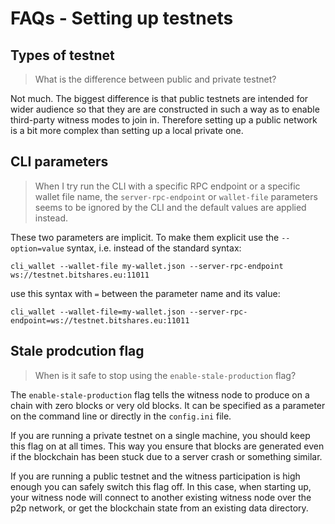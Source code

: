 # FAQs - Setting up testnets

## Types of testnet
> What is the difference between public and private testnet?

Not much. The biggest difference is that public testnets are intended for wider audience so that they are are constructed in such a way as to enable third-party witness modes to join in. Therefore setting up a public network is a bit more complex than setting up a local private one.

## CLI parameters
> When I try run the CLI with a specific RPC endpoint or a specific wallet file name, the `server-rpc-endpoint` or `wallet-file` parameters seems to be ignored by the CLI and the default values are applied instead.

These two parameters are implicit. To make them explicit use the `--option=value` syntax, i.e. instead of the standard syntax:
```
cli_wallet --wallet-file my-wallet.json --server-rpc-endpoint ws://testnet.bitshares.eu:11011
```
use this syntax with `=` between the parameter name and its value:
```
cli_wallet --wallet-file=my-wallet.json --server-rpc-endpoint=ws://testnet.bitshares.eu:11011
```

## Stale prodcution flag
> When is it safe to stop using the `enable-stale-production` flag?

The `enable-stale-production` flag tells the witness node to produce on a chain with zero blocks or very old blocks. It can be specified as a parameter on the command line or directly in the `config.ini` file.

If you are running a private testnet on a single machine, you should keep this flag on at all times. This way you ensure that blocks are generated even if the blockchain has been stuck due to a server crash or something similar.

If you are running a public testnet and the witness participation is high enough you can safely switch this flag off. In this case, when starting up, your witness node will connect to another existing witness node over the p2p network, or get the blockchain state from an existing data directory.